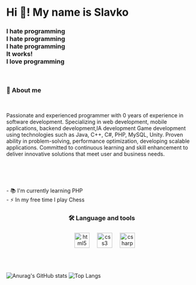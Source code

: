 <h1 align="left">Hi 👋!  My name is Slavko </h1>

###
<h3 align="left">
I hate programming<br>
I hate programming<br>
I hate programming<br>
It works!<br>
I love programming<br>
</h3>

<br>
<h3 align="left">🐒 About me</h3><br>
<p align="left">Passionate and experienced programmer with 0 years of experience in software development. Specializing in web development, mobile applications, backend development,IA development Game development using technologies such as Java, C++, C#, PHP, MySQL, Unity. Proven ability in problem-solving, performance optimization, developing scalable applications. Committed to continuous learning and skill enhancement to deliver innovative solutions that meet user and business needs.</p>
<br>
<p align="left"><br><br>- 📚 I'm currently learning PHP<br>- ⚡ In my free time I play Chess</p>

###

<h3 align="center">🛠 Language and tools</h3>

### 

<div align="center">
   <img width="12" />
  <img src="https://cdn.jsdelivr.net/gh/devicons/devicon/icons/html5/html5-original.svg" height="40" alt="html5 logo"  />
  <img width="12" />
  <img src="https://cdn.jsdelivr.net/gh/devicons/devicon/icons/css3/css3-original.svg" height="40" alt="css3 logo"  />
  <img width="12" />
  <img src="https://cdn.jsdelivr.net/gh/devicons/devicon/icons/csharp/csharp-original.svg" height="40" alt="csharp logo"  />
  
  
</div>




###

<br clear="both">

###

![Anurag's GitHub stats](https://github-readme-stats.vercel.app/api?username=slavko444&show_icons=true&)
![Top Langs](https://github-readme-stats.vercel.app/api/top-langs/?username=slavko444&langs_count=8&)
















<!--
**slavko444/slavko444** is a ✨ _special_ ✨ repository because its `README.md` (this file) appears on your GitHub profile.

Here are some ideas to get you started:

- 🔭 I’m currently working on ...
- 🌱 I’m currently learning ...
- 👯 I’m looking to collaborate on ...
- 🤔 I’m looking for help with ...
- 💬 Ask me about ...
- 📫 How to reach me: ...
- 😄 Pronouns: ...
- ⚡ Fun fact: ...
-->
